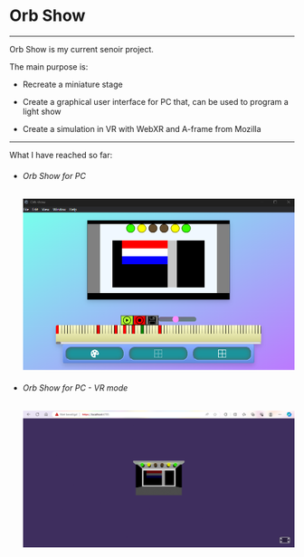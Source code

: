 # Orb Show

---

Orb Show is my current senoir project.

The main purpose is:

- Recreate a miniature stage

- Create a graphical user interface for PC that, can be used to program a light show

- Create a simulation in VR with WebXR and A-frame from Mozilla

---

What I have reached so far:

<div>
    <ul>
        <li>
            <h6>Orb Show for PC</h6>
            <img src="./README_assets/OrbShow.png" />
        </li>
        <li>
            <h6>Orb Show for PC - VR mode</h6>
            <img src="./README_assets/OrbShowVR.png" />
        </li>
    </ul>
</div>

